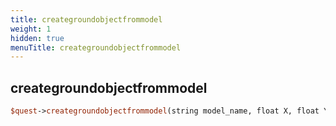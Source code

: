 ```yaml
---
title: creategroundobjectfrommodel
weight: 1
hidden: true
menuTitle: creategroundobjectfrommodel
---
```

## creategroundobjectfrommodel
```perl
$quest->creategroundobjectfrommodel(string model_name, float X, float Y, float Z, float heading, [int object_type], [uint32 decay_time-ms = 300000])
```